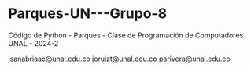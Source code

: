 # Parques-UN---Grupo-8
Código de Python - Parques - Clase de Programación de Computadores UNAL - 2024-2

jsanabriaac@unal.edu.co 
joruizt@unal.edu.co 
parivera@unal.edu.co 
